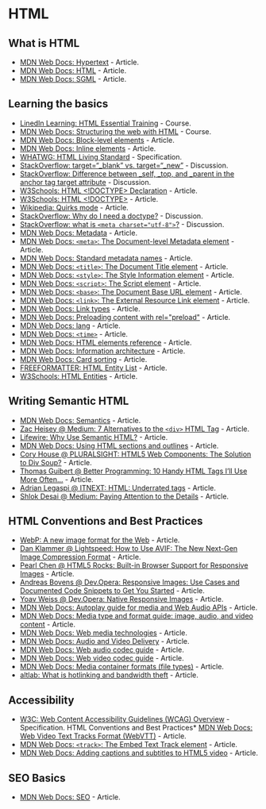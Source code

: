 # HTML

## What is HTML

* [MDN Web Docs: Hypertext](https://developer.mozilla.org/en-US/docs/Glossary/hypertext) - Article.
* [MDN Web Docs: HTML](https://developer.mozilla.org/en-US/docs/Glossary/HTML) - Article.
* [MDN Web Docs: SGML](https://developer.mozilla.org/en-US/docs/Glossary/SGML) - Article.

## Learning the basics

* [LinedIn Learning: HTML Essential Training](https://www.linkedin.com/learning/html-essential-training-4/) - Course.
* [MDN Web Docs: Structuring the web with HTML](https://developer.mozilla.org/en-US/docs/Learn/HTML) - Course.
* [MDN Web Docs: Block-level elements](https://developer.mozilla.org/en-US/docs/Web/HTML/Block-level_elements) - Article.
* [MDN Web Docs: Inline elements](https://developer.mozilla.org/en-US/docs/Web/HTML/Inline_elements) - Article.
* [WHATWG: HTML Living Standard](https://html.spec.whatwg.org/dev/) - Specification.
* [StackOverflow: target=“_blank” vs. target=“_new”](https://stackoverflow.com/questions/4964130/target-blank-vs-target-new) - Discussion.
* [StackOverflow: Difference between _self, _top, and _parent in the anchor tag target attribute](https://stackoverflow.com/questions/18470097/difference-between-self-top-and-parent-in-the-anchor-tag-target-attribute) - Discussion.
* [W3Schools: HTML <!DOCTYPE> Declaration](https://www.w3schools.com/tags/tag_doctype.asp) - Article.
* [W3Schools: HTML <!DOCTYPE>](https://www.w3schools.com/tags/ref_html_dtd.asp) - Article.
* [Wikipedia: Quirks mode](https://en.wikipedia.org/wiki/Quirks_mode) - Article.
* [StackOverflow: Why do I need a doctype?](https://stackoverflow.com/questions/6076432/why-do-i-need-a-doctype-what-does-it-do) - Discussion.
* [StackOverflow: what is `<meta charset="utf-8">`?](https://stackoverflow.com/questions/29869743/what-is-meta-charset-utf-8) - Discussion.
* [MDN Web Docs: Metadata](https://developer.mozilla.org/en-US/docs/Glossary/Metadata) - Article.
* [MDN Web Docs: `<meta>`: The Document-level Metadata element](https://developer.mozilla.org/en-US/docs/Web/HTML/Element/meta) - Article.
* [MDN Web Docs: Standard metadata names](https://developer.mozilla.org/en-US/docs/Web/HTML/Element/meta/name) - Article.
* [MDN Web Docs: `<title>`: The Document Title element](https://developer.mozilla.org/en-US/docs/Web/HTML/Element/title) - Article.
* [MDN Web Docs: `<style>`: The Style Information element](https://developer.mozilla.org/en-US/docs/Web/HTML/Element/style) - Article.
* [MDN Web Docs: `<script>`: The Script element](https://developer.mozilla.org/en-US/docs/Web/HTML/Element/script) - Article.
* [MDN Web Docs: `<base>`: The Document Base URL element](https://developer.mozilla.org/en-US/docs/Web/HTML/Element/base) - Article.
* [MDN Web Docs: `<link>`: The External Resource Link element](https://developer.mozilla.org/en-US/docs/Web/HTML/Element/link) - Article.
* [MDN Web Docs: Link types](https://developer.mozilla.org/en-US/docs/Web/HTML/Link_types) - Article.
* [MDN Web Docs: Preloading content with rel="preload"](https://developer.mozilla.org/en-US/docs/Web/HTML/Preloading_content) - Article.
* [MDN Web Docs: lang](https://developer.mozilla.org/en-US/docs/Web/HTML/Global_attributes/lang) - Article.
* [MDN Web Docs: `<time>`](https://developer.mozilla.org/en-US/docs/Web/HTML/Element/time) - Article.
* [MDN Web Docs: HTML elements reference](https://developer.mozilla.org/en-US/docs/Web/HTML/Element) - Article.
* [MDN Web Docs: Information architecture](https://developer.mozilla.org/en-US/docs/Glossary/Information_architecture) - Article.
* [MDN Web Docs: Card sorting](https://developer.mozilla.org/en-US/docs/Glossary/Card_sorting) - Article.
* [FREEFORMATTER: HTML Entity List](https://www.freeformatter.com/html-entities.html) - Article.
* [W3Schools: HTML Entities](https://www.w3schools.com/html/html_entities.asp) - Article.

## Writing Semantic HTML

* [MDN Web Docs: Semantics](https://developer.mozilla.org/en-US/docs/Glossary/semantics) - Article.
* [Zac Heisey @ Medium: 7 Alternatives to the `<div>` HTML Tag](https://medium.com/@zac_heisey/7-alternatives-to-the-div-html-tag-7c888c7b5036) - Article.
* [Lifewire: Why Use Semantic HTML?](https://www.lifewire.com/why-use-semantic-html-3468271) - Article.
* [MDN Web Docs: Using HTML sections and outlines](https://developer.mozilla.org/en-US/docs/Web/Guide/HTML/Using_HTML_sections_and_outlines) - Article.
* [Cory House @ PLURALSIGHT: HTML5 Web Components: The Solution to Div Soup?](https://www.pluralsight.com/blog/software-development/html5-web-components-overview) - Article.
* [Thomas Guibert @ Better Programming: 10 Handy HTML Tags I’ll Use More Often…](https://medium.com/better-programming/10-handy-html-tags-ill-use-more-often-914a97efc3fb) - Article.
* [Adrian Legaspi @ ITNEXT: HTML: Underrated tags](https://itnext.io/html-underrated-tags-119ef3e45b94) - Article.
* [Shlok Desai @ Medium: Paying Attention to the Details](https://medium.com/walmartglobaltech/paying-attention-to-details-eb0c43d0b02b) - Article.

## HTML Conventions and Best Practices

* [WebP: A new image format for the Web](https://developers.google.com/speed/webp/) - Article.
* [Dan Klammer @ Lightspeed: How to Use AVIF: The New Next-Gen Image Compression Format](https://reachlightspeed.com/blog/using-the-new-high-performance-avif-image-format-on-the-web-today/) - Article.
* [Pearl Chen @ HTML5 Rocks: Built-in Browser Support for Responsive Images](https://www.html5rocks.com/en/tutorials/responsive/picture-element/) - Article.
* [Andreas Bovens @ Dev.Opera: Responsive Images: Use Cases and Documented Code Snippets to Get You Started](https://dev.opera.com/articles/responsive-images/) - Article.
* [Yoav Weiss @ Dev.Opera: Native Responsive Images](https://dev.opera.com/articles/native-responsive-images/) - Article.
* [MDN Web Docs: Autoplay guide for media and Web Audio APIs](https://developer.mozilla.org/en-US/docs/Web/Media/Autoplay_guide) - Article.
* [MDN Web Docs: Media type and format guide: image, audio, and video content](https://developer.mozilla.org/en-US/docs/Web/Media/Formats) - Article.
* [MDN Web Docs: Web media technologies](https://developer.mozilla.org/en-US/docs/Web/Media) - Article.
* [MDN Web Docs: Audio and Video Delivery](https://developer.mozilla.org/en-US/docs/Web/Guide/Audio_and_video_delivery) - Article.
* [MDN Web Docs: Web audio codec guide](https://developer.mozilla.org/en-US/docs/Web/Media/Formats/Audio_codecs) - Article.
* [MDN Web Docs: Web video codec guide](https://developer.mozilla.org/en-US/docs/Web/Media/Formats/Video_codecs) - Article.
* [MDN Web Docs: Media container formats (file types)](https://developer.mozilla.org/en-US/docs/Web/Media/Formats/Containers) - Article.
* [altlab: What is hotlinking and bandwidth theft](http://altlab.com/hotlinking.html) - Article.

## Accessibility

* [W3C: Web Content Accessibility Guidelines (WCAG) Overview](https://www.w3.org/WAI/standards-guidelines/wcag/) - Specification.
HTML Conventions and Best Practices* [MDN Web Docs: Web Video Text Tracks Format (WebVTT)](https://developer.mozilla.org/en-US/docs/Web/API/WebVTT_API#Tutorial_on_how_to_write_a_WebVTT_file) - Article.
* [MDN Web Docs: `<track>`: The Embed Text Track element](https://developer.mozilla.org/en-US/docs/Web/HTML/Element/track) - Article.
* [MDN Web Docs: Adding captions and subtitles to HTML5 video](https://developer.mozilla.org/en-US/docs/Web/Guide/Audio_and_video_delivery/Adding_captions_and_subtitles_to_HTML5_video) - Article.

## SEO Basics

* [MDN Web Docs: SEO](https://developer.mozilla.org/en-US/docs/Glossary/SEO) - Article.
